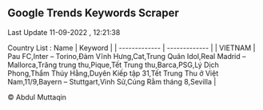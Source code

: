 

## Google Trends Keywords Scraper 
 
Last Update 11-09-2022 , 12:21:38

Country List :
 Name  | Keyword |
| ------------- | ------------- |
| VIETNAM | Pau FC,Inter – Torino,Đàm Vĩnh Hưng,Cat,Trung Quân Idol,Real Madrid – Mallorca,Trăng trung thu,Pique,Tết Trung thu,Barca,PSG,Lý Dịch Phong,Thẩm Thúy Hằng,Duyên Kiếp tập 31,Tết Trung Thu ở Việt Nam,11/9,Bayern – Stuttgart,Vinh Sử,Cúng Rằm tháng 8,Sevilla |



© Abdul Muttaqin 
